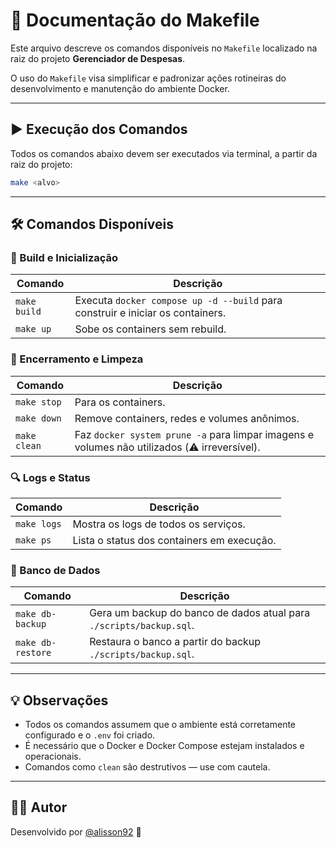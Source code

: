 # 📄 Documentação do Makefile

Este arquivo descreve os comandos disponíveis no `Makefile` localizado na raiz do projeto **Gerenciador de Despesas**.

O uso do `Makefile` visa simplificar e padronizar ações rotineiras do desenvolvimento e manutenção do ambiente Docker.

---

## ▶️ Execução dos Comandos

Todos os comandos abaixo devem ser executados via terminal, a partir da raiz do projeto:

```bash
make <alvo>
```

---

## 🛠️ Comandos Disponíveis

### 🔧 Build e Inicialização

| Comando        | Descrição                                                                 |
|----------------|---------------------------------------------------------------------------|
| `make build`   | Executa `docker compose up -d --build` para construir e iniciar os containers. |
| `make up`      | Sobe os containers sem rebuild.                                            |

### 🛑 Encerramento e Limpeza

| Comando        | Descrição                                                                 |
|----------------|---------------------------------------------------------------------------|
| `make stop`    | Para os containers.                                                       |
| `make down`    | Remove containers, redes e volumes anônimos.                             |
| `make clean`   | Faz `docker system prune -a` para limpar imagens e volumes não utilizados (⚠️ irreversível). |

### 🔍 Logs e Status

| Comando        | Descrição                                                                 |
|----------------|---------------------------------------------------------------------------|
| `make logs`    | Mostra os logs de todos os serviços.                                      |
| `make ps`      | Lista o status dos containers em execução.                                |

### 🐘 Banco de Dados

| Comando              | Descrição                                                           |
|----------------------|----------------------------------------------------------------------|
| `make db-backup`     | Gera um backup do banco de dados atual para `./scripts/backup.sql`. |
| `make db-restore`    | Restaura o banco a partir do backup `./scripts/backup.sql`.         |

---

## 💡 Observações

- Todos os comandos assumem que o ambiente está corretamente configurado e o `.env` foi criado.
- É necessário que o Docker e Docker Compose estejam instalados e operacionais.
- Comandos como `clean` são destrutivos — use com cautela.

---

## 👨‍💻 Autor

Desenvolvido por [@alisson92](https://github.com/alisson92) 🚀
